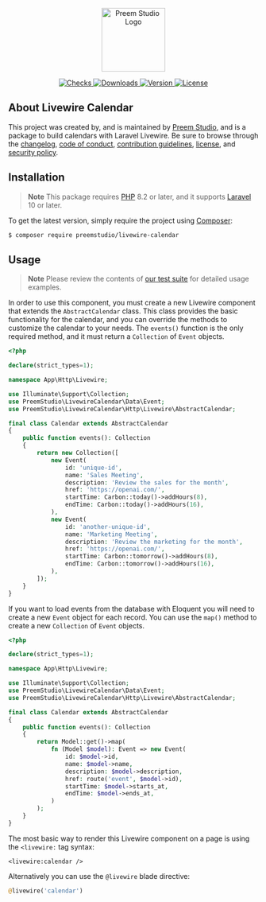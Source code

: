 <p align="center">
    <a href="https://preem.studio" target="_blank">
        <img src="https://raw.githubusercontent.com/PreemStudio/assets/main/logo-text.svg" width="128" alt="Preem Studio Logo" />
    </a>
</p>

<p align="center">
    <a href="https://github.com/PreemStudio/livewire-calendar/actions">
        <img src="https://badge.sh/github/check-runs/PreemStudio/livewire-calendar" alt="Checks" />
    </a>
    <a href="https://packagist.org/packages/preemstudio/livewire-calendar">
        <img src="https://badge.sh/packagist/downloads/PreemStudio/livewire-calendar" alt="Downloads" />
    </a>
    <a href="https://packagist.org/packages/preemstudio/livewire-calendar">
        <img src="https://badge.sh/packagist/version/PreemStudio/livewire-calendar" alt="Version" />
    </a>
    <a href="https://packagist.org/packages/preemstudio/livewire-calendar">
        <img src="https://badge.sh/packagist/license/PreemStudio/livewire-calendar" alt="License" />
    </a>
</p>

## About Livewire Calendar

This project was created by, and is maintained by [Preem Studio](https://github.com/PreemStudio), and is a package to build calendars with Laravel Livewire. Be sure to browse through the [changelog](CHANGELOG.md), [code of conduct](.github/CODE_OF_CONDUCT.md), [contribution guidelines](.github/CONTRIBUTING.md), [license](LICENSE), and [security policy](.github/SECURITY.md).

## Installation

> **Note**
> This package requires [PHP](https://www.php.net/) 8.2 or later, and it supports [Laravel](https://laravel.com/) 10 or later.

To get the latest version, simply require the project using [Composer](https://getcomposer.org/):

```bash
$ composer require preemstudio/livewire-calendar
```

## Usage

> **Note**
> Please review the contents of [our test suite](/tests) for detailed usage examples.

In order to use this component, you must create a new Livewire component that extends the `AbstractCalendar` class. This class provides the basic functionality for the calendar, and you can override the methods to customize the calendar to your needs. The `events()` function is the only required method, and it must return a `Collection` of `Event` objects.

```php
<?php

declare(strict_types=1);

namespace App\Http\Livewire;

use Illuminate\Support\Collection;
use PreemStudio\LivewireCalendar\Data\Event;
use PreemStudio\LivewireCalendar\Http\Livewire\AbstractCalendar;

final class Calendar extends AbstractCalendar
{
    public function events(): Collection
    {
        return new Collection([
            new Event(
                id: 'unique-id',
                name: 'Sales Meeting',
                description: 'Review the sales for the month',
                href: 'https://openai.com/',
                startTime: Carbon::today()->addHours(8),
                endTime: Carbon::today()->addHours(16),
            ),
            new Event(
                id: 'another-unique-id',
                name: 'Marketing Meeting',
                description: 'Review the marketing for the month',
                href: 'https://openai.com/',
                startTime: Carbon::tomorrow()->addHours(8),
                endTime: Carbon::tomorrow()->addHours(16),
            ),
        ]);
    }
}
```

If you want to load events from the database with Eloquent you will need to create a new `Event` object for each record. You can use the `map()` method to create a new `Collection` of `Event` objects.

```php
<?php

declare(strict_types=1);

namespace App\Http\Livewire;

use Illuminate\Support\Collection;
use PreemStudio\LivewireCalendar\Data\Event;
use PreemStudio\LivewireCalendar\Http\Livewire\AbstractCalendar;

final class Calendar extends AbstractCalendar
{
    public function events(): Collection
    {
        return Model::get()->map(
            fn (Model $model): Event => new Event(
                id: $model->id,
                name: $model->name,
                description: $model->description,
                href: route('event', $model->id),
                startTime: $model->starts_at,
                endTime: $model->ends_at,
            )
        );
    }
}
```

The most basic way to render this Livewire component on a page is using the `<livewire:` tag syntax:

```blade
<livewire:calendar />
```

Alternatively you can use the `@livewire` blade directive:

```php
@livewire('calendar')
```
